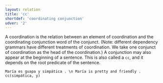 ```yaml
---
layout: relation
title: 'cc'
shortdef: 'coordinating conjunction'
udver: '2'
---
```


A coordination is the relation between an element of coordination and the coordinating conjunction
word of the conjunct. (Note: different dependency grammars have different treatments of
coordination. We take one conjunct of coordination as the head of the coordination.)
A conjunction may also appear at the beginning of a sentence. This is also called a `cc`,
and it depends on the root predicate of the sentence.

~~~ sdparse
María es guapa y simpática . \n María is pretty and friendly .
cc(simpática, y)
~~~
<!-- Interlanguage links updated So kvě 14 19:03:10 CEST 2022 -->
